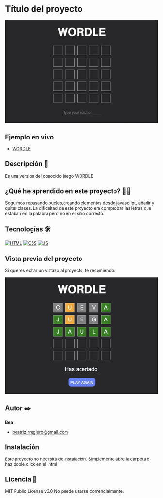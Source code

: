 # Título del proyecto

![Imagen del proyecto](https://raw.githubusercontent.com/BeatrizRodriguezReglero/wordle-vite/main/src/assets/images/image-wordle.png)

## Ejemplo en vivo

- [WORDLE](https://beatrizrodriguezreglero.github.io/wordle-vite/)


## Descripción 📑

Es una versión del conocido juego WORDLE

## ¿Qué he aprendido en este proyecto? 🙇🏻

Seguimos repasando bucles,creando elementos desde javascript, añadir y quitar clases. 
La dificultad de este proyecto era comprobar las letras que estaban en la palabra pero no en el sitio correcto.

## Tecnologías 🛠

<!-- Iconos sacados de: https://github.com/hendrasob/badges/blob/master/README.md y https://github.com/alexandresanlim/Badges4-README.md-Profile -->

[![HTML](https://img.shields.io/badge/HTML5-E34F26?style=for-the-badge&logo=html5&logoColor=white)](https://es.wikipedia.org/wiki/HTML5)
[![CSS](https://img.shields.io/badge/CSS3-1572B6?style=for-the-badge&logo=css3&logoColor=white)](https://es.wikipedia.org/wiki/CSS)
[![JS](https://img.shields.io/badge/JavaScript-F7DF1E?style=for-the-badge&logo=javascript&logoColor=black)](https://es.wikipedia.org/wiki/JavaScript)

## Vista previa del proyecto

Si quieres echar un vistazo al proyecto, te recomiendo:

![Captura del proyecto](https://raw.githubusercontent.com/BeatrizRodriguezReglero/wordle-vite/main/src/assets/images/image-final.png)


## Autor ✒️

**Bea**

- [beatriz.rreglero@gmail.com](beatriz.rreglero@gmail.com)



## Instalación

Este proyecto no necesita de instalación. Simplemente abre la carpeta o haz doble click en el .html

## Licencia 📄

MIT Public License v3.0
No puede usarse comencialmente.

